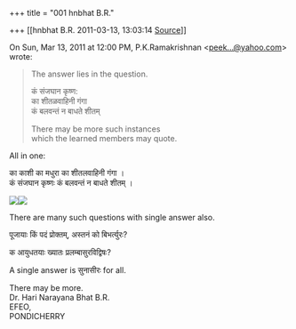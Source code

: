 +++
title = "001 hnbhat B.R."

+++
[[hnbhat B.R.	2011-03-13, 13:03:14 [Source](https://groups.google.com/g/samskrita/c/J564iBaS4Lg)]]



On Sun, Mar 13, 2011 at 12:00 PM, P.K.Ramakrishnan \<[peek...@yahoo.com]()\> wrote:

>   
>   
> The answer lies in the question.  
>   
> कं संजघान कृष्ण:  
> का शीतळवाहिनी गंगा  
> कं बलवन्तं न बाधते शीतम्  
>   
> There may be more such instances  
> which the learned members may quote.  

  



All in one:

  

का काशी का मधुरा का शीतलवाहिनी गंगा ।  
कं संजघान कृष्णः कं बलवन्तं न बाधते शीतम् ।

  

![](https://groups.google.com/group/samskrita/attach/a9dcccbc249625ce/360.gif?part=0.1)![](https://groups.google.com/group/samskrita/attach/a9dcccbc249625ce/360.gif?part=0.1)  

  

There are many such questions with single answer also.

  

पूजायाः किं पदं प्रोक्तम्, अस्तनं को बिभर्त्युरः?

क आयुधतयाः ख्यातः प्रलम्बासुरविद्विषः?

  

A single answer is सुनासीरः for all.

  

  

There may be more.  
Dr. Hari Narayana Bhat B.R.  
EFEO,  
PONDICHERRY  

